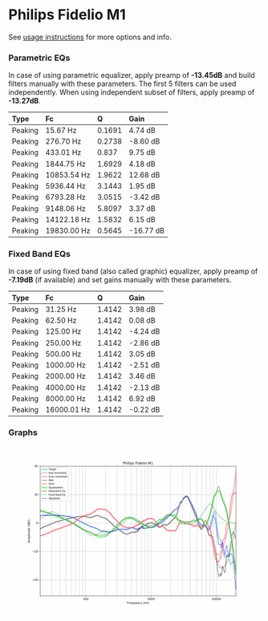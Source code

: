 # Philips Fidelio M1
See [usage instructions](https://github.com/jaakkopasanen/AutoEq#usage) for more options and info.

### Parametric EQs
In case of using parametric equalizer, apply preamp of **-13.45dB** and build filters manually
with these parameters. The first 5 filters can be used independently.
When using independent subset of filters, apply preamp of **-13.27dB**.

| Type    | Fc          |      Q | Gain      |
|:--------|:------------|:-------|:----------|
| Peaking | 15.67 Hz    | 0.1691 | 4.74 dB   |
| Peaking | 276.70 Hz   | 0.2738 | -8.60 dB  |
| Peaking | 433.01 Hz   | 0.837  | 9.75 dB   |
| Peaking | 1844.75 Hz  | 1.6929 | 4.18 dB   |
| Peaking | 10853.54 Hz | 1.9622 | 12.68 dB  |
| Peaking | 5936.44 Hz  | 3.1443 | 1.95 dB   |
| Peaking | 6793.28 Hz  | 3.0515 | -3.42 dB  |
| Peaking | 9148.06 Hz  | 5.8097 | 3.37 dB   |
| Peaking | 14122.18 Hz | 1.5832 | 6.15 dB   |
| Peaking | 19830.00 Hz | 0.5645 | -16.77 dB |

### Fixed Band EQs
In case of using fixed band (also called graphic) equalizer, apply preamp of **-7.19dB**
(if available) and set gains manually with these parameters.

| Type    | Fc          |      Q | Gain     |
|:--------|:------------|:-------|:---------|
| Peaking | 31.25 Hz    | 1.4142 | 3.98 dB  |
| Peaking | 62.50 Hz    | 1.4142 | 0.08 dB  |
| Peaking | 125.00 Hz   | 1.4142 | -4.24 dB |
| Peaking | 250.00 Hz   | 1.4142 | -2.86 dB |
| Peaking | 500.00 Hz   | 1.4142 | 3.05 dB  |
| Peaking | 1000.00 Hz  | 1.4142 | -2.51 dB |
| Peaking | 2000.00 Hz  | 1.4142 | 3.46 dB  |
| Peaking | 4000.00 Hz  | 1.4142 | -2.13 dB |
| Peaking | 8000.00 Hz  | 1.4142 | 6.92 dB  |
| Peaking | 16000.01 Hz | 1.4142 | -0.22 dB |

### Graphs
![](./Philips%20Fidelio%20M1.png)